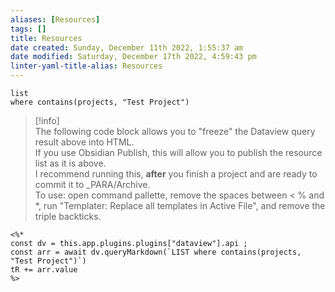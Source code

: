 ```yaml
---
aliases: [Resources]
tags: []
title: Resources
date created: Sunday, December 11th 2022, 1:55:37 am
date modified: Saturday, December 17th 2022, 4:59:43 pm
linter-yaml-title-alias: Resources
---
```


```dataview
list 
where contains(projects, "Test Project")
```

>[!info]  
> The following code block allows you to "freeze" the Dataview query result above into HTML.  
> If you use Obsidian Publish, this will allow you to publish the resource list as it is above.  
> I recommend running this, **after** you finish a project and are ready to commit it to _PARA/Archive.  
> To use: open command pallette, remove the spaces between < % and *, run "Templater: Replace all templates in Active File", and remove the triple backticks.

```
<%*
const dv = this.app.plugins.plugins["dataview"].api ;
const arr = await dv.queryMarkdown(`LIST where contains(projects, "Test Project")`)
tR += arr.value
%>
```
